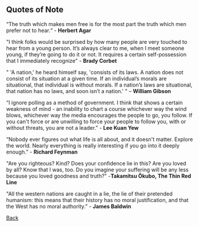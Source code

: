 ## Quotes of Note

“The truth which makes men free is for the most part the truth which men prefer not to hear.“ - **Herbert Agar**

"I think folks would be surprised by how many people are very touched to hear from a young person. It’s always clear to me, when I meet someone young, if they’re going to do it or not. It requires a certain self-possession that I immediately recognize"  - **Brady Corbet**

" 'A nation,' he heard himself say, 'consists of its laws. A nation does not consist of its situation at a given time. If an individual’s morals are situational, that individual is without morals. If a nation’s laws are situational, that nation has no laws, and soon isn’t a nation.' " – **William Gibson**

“I ignore polling as a method of government. I think that shows a certain weakness of mind - an inability to chart a course whichever way the wind blows, whichever way the media encourages the people to go, you follow. If you can't force or are unwilling to force your people to follow you, with or without threats, you are not a leader.” - **Lee Kuan Yew**

“Nobody ever figures out what life is all about, and it doesn't matter. Explore the world. Nearly everything is really interesting if you go into it deeply enough.” - **Richard Feynman**

"Are you righteous? Kind? Does your confidence lie in this? Are you loved by all? Know that I was, too. Do you imagine your suffering will be any less because you loved goodness and truth?" -**Takamitsu Ôkubo, The Thin Red Line**

"All the western nations are caught in a lie, the lie of their pretended humanism: this means that their history has no moral justification, and that the West has no moral authority.” - **James Baldwin**



[Back](./)
